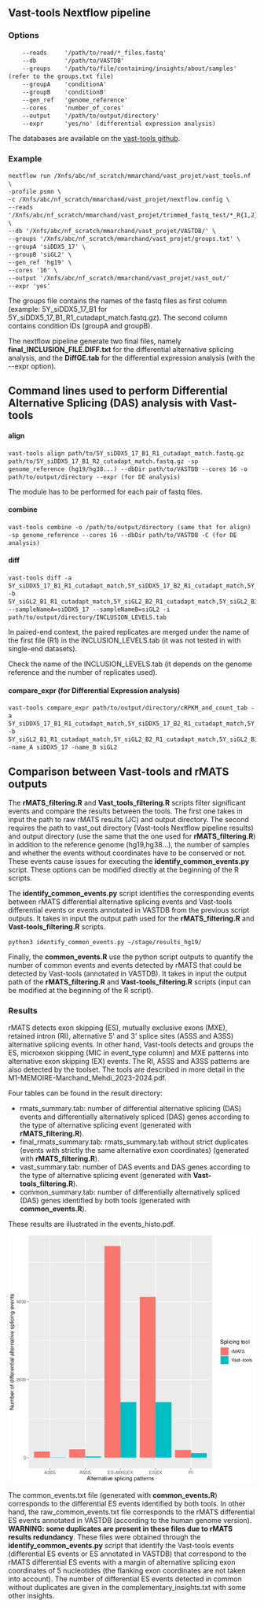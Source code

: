 ## Vast-tools Nextflow pipeline

### Options

```
    --reads     '/path/to/read/*_files.fastq'
    --db        '/path/to/VASTDB' 
    --groups    '/path/to/file/containing/insights/about/samples' (refer to the groups.txt file) 
    --groupA    'conditionA' 
    --groupB    'conditionB' 
    --gen_ref   'genome_reference' 
    --cores     'number_of_cores' 
    --output    '/path/to/output/directory'
    --expr      'yes/no' (differential expression analysis)
``` 

The databases are available on the [vast-tools github](https://github.com/vastgroup/vast-tools).

### Example

```
nextflow run /Xnfs/abc/nf_scratch/mmarchand/vast_projet/vast_tools.nf \
-profile psmn \
-c /Xnfs/abc/nf_scratch/mmarchand/vast_projet/nextflow.config \
--reads '/Xnfs/abc/nf_scratch/mmarchand/vast_projet/trimmed_fastq_test/*_R{1,2}_cutadapt_match.fastq.gz' \
--db '/Xnfs/abc/nf_scratch/mmarchand/vast_projet/VASTDB/' \
--groups '/Xnfs/abc/nf_scratch/mmarchand/vast_projet/groups.txt' \
--groupA 'siDDX5_17' \
--groupB 'siGL2' \
--gen_ref 'hg19' \
--cores '16' \
--output '/Xnfs/abc/nf_scratch/mmarchand/vast_projet/vast_out/'
--expr 'yes'
```

The groups file contains the names of the fastq files as first column (example: 5Y_siDDX5_17_B1 for 5Y_siDDX5_17_B1_R1_cutadapt_match.fastq.gz). The second column contains condition IDs (groupA and groupB).

The nextflow pipeline generate two final files, namely **final_INCLUSION_FILE.DIFF.txt** for the differential alternative splicing analysis, and the **DiffGE.tab** for the differential expression analysis (with the --expr option).

## Command lines used to perform Differential Alternative Splicing (DAS) analysis with Vast-tools

#### align

```
vast-tools align path/to/5Y_siDDX5_17_B1_R1_cutadapt_match.fastq.gz path/to/5Y_siDDX5_17_B1_R2_cutadapt_match.fastq.gz -sp genome_reference (hg19/hg38...) --dbDir path/to/VASTDB --cores 16 -o path/to/output/directory --expr (for DE analysis)
```

The module has to be performed for each pair of fastq files. 

#### combine

```
vast-tools combine -o /path/to/output/directory (same that for align) -sp genome_reference --cores 16 --dbDir path/to/VASTDB -C (for DE analysis)
```

#### diff

```
vast-tools diff -a 5Y_siDDX5_17_B1_R1_cutadapt_match,5Y_siDDX5_17_B2_R1_cutadapt_match,5Y_siDDX5_17_B3_R1_cutadapt_match -b 5Y_siGL2_B1_R1_cutadapt_match,5Y_siGL2_B2_R1_cutadapt_match,5Y_siGL2_B3_R1_cutadapt_match --sampleNameA=siDDX5_17 --sampleNameB=siGL2 -i path/to/output/directory/INCLUSION_LEVELS.tab 
```

In paired-end context, the paired replicates are merged under the name of the first file (R1) in the INCLUSION_LEVELS.tab (it was not tested in with single-end datasets).

Check the name of the INCLUSION_LEVELS.tab (it depends on the genome reference and the number of replicates used). 

#### compare_expr (for Differential Expression analysis)

```
vast-tools compare_expr path/to/output/directory/cRPKM_and_count_tab -a 5Y_siDDX5_17_B1_R1_cutadapt_match,5Y_siDDX5_17_B2_R1_cutadapt_match,5Y_siDDX5_17_B3_R1_cutadapt_match -b 5Y_siGL2_B1_R1_cutadapt_match,5Y_siGL2_B2_R1_cutadapt_match,5Y_siGL2_B3_R1_cutadapt_match -name_A siDDX5_17 -name_B siGL2
```

## Comparison between Vast-tools and rMATS outputs

The **rMATS_filtering.R**  and **Vast_tools_filtering.R** scripts filter significant events and compare the results between the tools. The first one takes in input the path to raw rMATS results (JC) and output directory. The second requires the path to vast_out directory (Vast-tools Nextflow pipeline results) and output directory (use the same that the one used for **rMATS_filtering.R**) in addition to the reference genome (hg19,hg38...), the number of samples and whether the events without coordinates have to be conserved or not. These events cause issues for executing the **identify_common_events.py** script. These options can be modified directly at the beginning of the R scripts.  

The **identify_common_events.py** script identifies the corresponding events between rMATS differential alternative splicing events and Vast-tools differential events or events annotated in VASTDB from the previous script outputs. It takes in input the output path used for the **rMATS_filtering.R** and  **Vast-tools_filtering.R** scripts.

```
python3 identify_common_events.py ~/stage/results_hg19/
```

Finally, the **common_events.R** use the python script outputs to quantify the number of common events and events detected by rMATS that could be detected by Vast-tools (annotated in VASTDB). It takes in input the output path of the **rMATS_filtering.R** and  **Vast-tools_filtering.R** scripts (input can be modified at the beginning of the R script).

### Results

rMATS detects exon skipping (ES), mutually exclusive exons (MXE), retained intron (RI), alternative 5' and 3' splice sites (A5SS and A3SS) alternative splicing events. In other hand, Vast-tools detects and groups the ES, microexon skipping (MIC in event_type column) and MXE patterns into alternative exon skipping (EX) events. The RI, A5SS and A3SS patterns are also detected by the toolset. 
The tools are described in more detail in the M1-MEMOIRE-Marchand_Mehdi_2023-2024.pdf.

Four tables can be found in the result directory:  
  - rmats_summary.tab: number of differential alternative splicing (DAS) events and differentially alternatively spliced (DAS) genes according to the type of alternative splicing event (generated with **rMATS_filtering.R**).  
  - final_rmats_summary.tab: rmats_summary.tab without strict duplicates (events with strictly the same alternative exon coordinates) (generated with **rMATS_filtering.R**).  
  - vast_summary.tab: number of DAS events and DAS genes according to the type of alternative splicing event (generated with **Vast-tools_filtering.R**). 
  - common_summary.tab: number of differentially alternatively spliced (DAS) genes identified by both tools (generated with **common_events.R**).

These results are illustrated in the events_histo.pdf.

![DAS_plot](https://github.com/mehdiretif/M1_internship/blob/main/image/example_events_histo.png)


The common_events.txt file (generated with **common_events.R**) corresponds to the differential ES events identified by both tools. In other hand, the raw_common_events.txt file corresponds to the rMATS differential ES events annotated in VASTDB (according to the human genome version). **WARNING: some duplicates are present in these files due to rMATS results redundancy**. These files were obtained through the **identify_common_events.py** script that identify the Vast-tools events (differential ES events or ES annotated in VASTDB) that correspond to the rMATS differential ES events with a margin of alternative splicing exon coordinates of 5 nucleotides (the flanking exon coordinates are not taken into account). 
The number of differential ES events detected in common without duplicates are given in the complementary_insights.txt with some other insights. 

